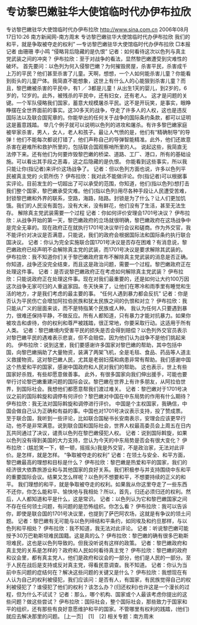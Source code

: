 # 专访黎巴嫩驻华大使馆临时代办伊布拉欣

专访黎巴嫩驻华大使馆临时代办伊布拉欣
http://www.sina.com.cn 2006年08月17日10:26 南方新闻网-南方周末
专访黎巴嫩驻华大使馆临时代办伊布拉欣
我们的和平，就是争取被夺走的权利”
—专访黎巴嫩驻华大使馆临时代办伊布拉欣
□本报记者 由珊珊 李小鸣
“侵略背后隐藏的是仇恨”
记者：如何看待这次以色列与真主党武装之间的冲突？
伊布拉欣：至于对战争的看法，显然黎巴嫩遭受到灾难性的破坏。
首先要问：以色列为何入侵黎巴嫩？为何摧毁房屋，杀害平民，杀害成千上万的平民？他们甚至杀害了儿童。天啊，想想，一个人如何能杀害儿童？你能看到街头的儿童尸体。我简直不能想象，这世上有什么人的心能狠到杀害儿童？而且，黎巴嫩被杀害的平民中，有1 ／ 3都是儿童！从出生1天的婴儿，到2岁的，6岁的，12岁的。此外，被残杀的平民中，还有妇女，还有老人。
这才是问题的关键。一个军队侵略我们国家，蓄意大规模屠杀平民。这不是开玩笑，是事实，眼睁睁摆在全世界面前的事实。这30多天的战争，夺走了许多人的人权，这也是违反国际法以及联合国宪章的。你能举出的任何关于战争的国际条约条款，都可以证明这是蓄意践踏。
举几个例子就可以说明以色列的进攻和屠杀。有许多黎巴嫩家庭被举家杀害，男人，女人，老人和孩子。最让人气愤的是，他们有“精确制导”的导弹！他们不能每次都说打错了，他们声称自己的导弹智能精准。此外，他们还故意杀害在避难所和救护所里的，包括联合国观察哨所里的人。
说起这些，我简直无法停下来。还有他们为何要炸毁黎巴嫩的桥梁、道路、工厂、港口，所有的基础设施。可以看出其手段之恶毒，这之后隐藏的是仇恨。
你能看到这些事实，所以我只能让你(指记者)来评价这场战争了。
记者：但以色列方面也说，许多以色列平民被真主党的
火箭所伤？
伊布拉欣：我对此不能做评论。你(指记者)可以根据事实评论。目前发生的一切超出了可以承受的范围，你知道，他们(指以色列)想打击我们整个国家，黎巴嫩承受灾难。他们(指以色列)用尽各种手段让人民遭受苦难，封锁黎巴嫩和外界的联系，空路，海路，陆路。封锁是为了什么？让人们更加饥饿。我们的人民没有面包，没有大米，没有鲜花，他们没有了生活，甚至无法生存。
解除真主党武装需要一个过程
记者：你如何评价安理会1701号决议？
伊布拉欣：从战争开始的第一天，黎巴嫩政府的立场就很明确，黎巴嫩政府在这场战争中是完全无辜的。现在政府正在就执行1701号决议举行会议和磋商。作为外交官，我不能评价对决议是否满意，只能说，我们的政府会根据国际法和国际条约执行联合国决议。
记者：你认为完全实施联合国1701号决议是否存在困难？有消息说，黎巴嫩政府已经声明不会解除真主党的武装，而1701号决议是要求解除其武装的。
伊布拉欣：我不知道你们关于黎巴嫩政府宣布不解除真主党武装的消息是否正确。你知道，战争还没完全结束，而且这是政治问题，需要一个过程。黎巴嫩政府正在处理这件事。
记者：是否说黎巴嫩政府正在考虑如何解除真主党武装？
伊布拉欣：只能说政府正在处理这件事。现在对我们最重要的，还是如何让大约100万因这次战争无家可归的人重返家园。冬天快来了，让他们在寒冷和雨季里有睡觉和生活的地方，才是我们考虑的最主要的事。
“任何人遇到暴力都会反抗”
记者：你是否认为平民伤亡会增加阿拉伯民族和犹太民族之间的仇恨和对立？
伊布拉欣：我只能从广义的层面来谈，而不是特指某个民族或人种。
我认为任何人只要遇到暴力，很难还保持平静，不做反应。所有人都知道，只有暴力才能对抗暴力。如果你被攻击和虐待，你的权利和尊严被践踏，很正常地，你要采取行动。这适用于所有人类。
记者：黎巴嫩境内受害平民的损失是否会得到赔偿？以色列外交官员表示对黎巴嫩平民的遇难表示悲哀，但不会赔偿，因为他们认为战争不是他们挑起来的。
伊布拉欣：说到这里，我们要感谢许多国家对黎巴嫩的帮助，其中包括中国，向黎巴嫩捐助了大量物资，装满了两架飞机，全是毛毯、食品、药品等人道主义救援物资。这对黎巴嫩人民，尤其是老弱妇孺和病患非常有帮助。我们感谢中国这个热爱和平的国家，感谢中国政府和人民对我们的帮助。
这也表示，世上有些国家好杀戮，有些却愿意做善事。
此外，有很多国家向我们伸出援手，可能也要举行讨论黎巴嫩重建问题的国际会议。黎巴嫩在世界上有许多朋友，从阿拉伯世界，到国际社会。我想他们都愿意帮我们渡过难关。
记者：黎巴嫩对于1701号决议之前的国际斡旋和调停有何评价？黎巴嫩对中国在中东局势的作用有什么期待？
伊布拉欣：我无法对国际斡旋和调停进行评价。
中国是个主权国家，我确信，中国会做自己认为正确和有益的事。中国也对1701号决议表示支持，投了赞成票。
至于联合国，我听到一些评论，比如联合国秘书长安南表示，安理会应该更早行动，他不是非常满意。说到联合国和国际社会，世界人权最高委员会上周五在日内瓦共同通过了决议，谴责以色列在黎巴嫩侵犯人权。
记者：说到国际斡旋，如果以色列没有得到美国的大力支持，您认为今天的中东局势是否会有很大变化？
伊布拉欣：(尴尬笑一下，顿一顿，摇摇头)我是外交官，不是政治家，无法对此评价。是怎样，就是怎样。
“争取被夺走的权利”
记者：在领土与安全、和平方面，黎巴嫩最高的理想和目标是什么？
伊布拉欣：黎巴嫩是热爱和平的国家，我们的经济很大依靠旅游业和与其他国家的良好关系。我们积极参与并支持围绕中东和平的重要国际会议。结果又怎么样呢？以色列不想要和平，不想要持续的正义的和平。
我们理想的和平，就是争取被夺走的权利。如果我从你这里夺走了一些东西不还你，你怎么能和平、愉快地与我相处？所以，首先，归还必须归还的权利。然后，人人都知道和平是什么，这是常识。
记者：以色列认为它和黎巴嫩国家之间不存在任何领土问题，有问题的是恐怖组织。你怎么看？
伊布拉欣：我可以告诉你，即使是联合国的1701号决议里，也提到了萨巴阿农场，这就是有争议的领土问题。
记者：黎巴嫩有无可能与以色列缔结和平条约，如同埃及和约旦那样，与以色列和平相处？
伊布拉欣：我不知道，我无法对此评论。
记者：听说黎巴嫩可能授予30万巴勒斯坦难民国籍。这是真的么？
伊布拉欣：黎巴嫩的确有很多巴勒斯坦难民，这也是以色列导致的。但我没听说有这样的政策。
记者：黎巴嫩政府和真主党的关系是怎样的？政府和人民如何看待真主党？
伊布拉欣：黎巴嫩的政府和议会里，都有真主党人，他们是政府和议会的一部分，他们是人民的一部分。至于人民在战后是支持或反对真主党，得看民意调查。我不知道。
记者：你认为当前中东问题的症结何在？解决这些问题的关键又是什么？
伊布拉欣：我想现在有人认为自己的权利被侵犯，我们应该问：是否有人，有国家，有民族觉得自己的权利被侵犯了？谁侵犯了他们的权利？该怎么办？(归还权利)也许这是一个漫长的过程，但为什么不试试？
记者：那么，哪个机构、国家或个人最该考虑你提出的这些问题？做这些尝试？
伊布拉欣：国际社会，整个国际社会，那些致力于国家和平的组织，还有那些有良好意愿维护和平的国家。不管哪里有权利的践踏，(他们)就应去解决那里的问题。
[上一页]　[1]　[2]
相关专题：南方周末 

